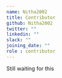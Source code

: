 ```yaml
---
name: Nitha2002
title: Contributor
github: Nitha2002
twitter: ""
linkedin: ""
slack: ""
joining_date: ""
role : contributor
---
```


Still waiting for this
